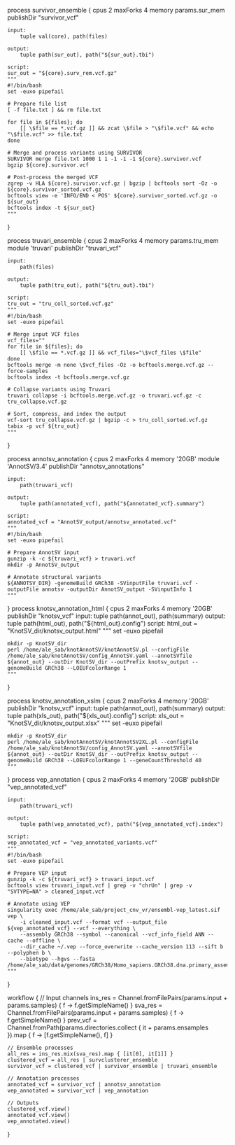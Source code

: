process survivor_ensemble {
    cpus 2
    maxForks 4
    memory params.sur_mem
    publishDir "survivor_vcf"

    input:
        tuple val(core), path(files)

    output:
        tuple path(sur_out), path("${sur_out}.tbi")

    script:
    sur_out = "${core}.surv_rem.vcf.gz"
    """
    #!/bin/bash
    set -euxo pipefail

    # Prepare file list
    [ -f file.txt ] && rm file.txt

    for file in ${files}; do
        [[ \$file == *.vcf.gz ]] && zcat \$file > "\$file.vcf" && echo "\$file.vcf" >> file.txt
    done

    # Merge and process variants using SURVIVOR
    SURVIVOR merge file.txt 1000 1 1 -1 -1 -1 ${core}.survivor.vcf
    bgzip ${core}.survivor.vcf

    # Post-process the merged VCF
    zgrep -v HLA ${core}.survivor.vcf.gz | bgzip | bcftools sort -Oz -o ${core}.survivor_sorted.vcf.gz
    bcftools view -e 'INFO/END < POS' ${core}.survivor_sorted.vcf.gz -o ${sur_out}
    bcftools index -t ${sur_out}
    """
}

process truvari_ensemble {
    cpus 2
    maxForks 4
    memory params.tru_mem
    module 'truvari'
    publishDir "truvari_vcf"

    input:
        path(files)

    output:
        tuple path(tru_out), path("${tru_out}.tbi")

    script:
    tru_out = "tru_coll_sorted.vcf.gz"
    """
    #!/bin/bash
    set -euxo pipefail

    # Merge input VCF files
    vcf_files=""
    for file in ${files}; do
        [[ \$file == *.vcf.gz ]] && vcf_files="\$vcf_files \$file"
    done
    bcftools merge -m none \$vcf_files -Oz -o bcftools.merge.vcf.gz --force-samples
    bcftools index -t bcftools.merge.vcf.gz

    # Collapse variants using Truvari
    truvari collapse -i bcftools.merge.vcf.gz -o truvari.vcf.gz -c tru_collapse.vcf.gz

    # Sort, compress, and index the output
    vcf-sort tru_collapse.vcf.gz | bgzip -c > tru_coll_sorted.vcf.gz
    tabix -p vcf ${tru_out}
    """
}

process annotsv_annotation {
    cpus 2
    maxForks 4
    memory '20GB'
    module 'AnnotSV/3.4'
    publishDir "annotsv_annotations"

    input:
        path(truvari_vcf)

    output:
        tuple path(annotated_vcf), path("${annotated_vcf}.summary")

    script:
    annotated_vcf = "AnnotSV_output/annotsv_annotated.vcf"
    """
    #!/bin/bash
    set -euxo pipefail

    # Prepare AnnotSV input
    gunzip -k -c ${truvari_vcf} > truvari.vcf
    mkdir -p AnnotSV_output

    # Annotate structural variants
    ${ANNOTSV_DIR} -genomeBuild GRCh38 -SVinputFile truvari.vcf -outputFile annotsv -outputDir AnnotSV_output -SVinputInfo 1
    """
}
process knotsv_annotation_html {
    cpus 2
    maxForks 4
    memory '20GB'
    publishDir "knotsv_vcf"
    input:
        tuple path(annot_out), path(summary)
    output:
        tuple path(html_out), path("${html_out}.config")
    script:
    html_out = "KnotSV_dir/knotsv_output.html"
    """
    set -euxo pipefail

    mkdir -p KnotSV_dir
    perl /home/ale_sab/knotAnnotSV/knotAnnotSV.pl --configFile /home/ale_sab/knotAnnotSV/config_AnnotSV.yaml --annotSVfile ${annot_out} --outDir KnotSV_dir --outPrefix knotsv_output --genomeBuild GRCh38 --LOEUFcolorRange 1
    """
}

process knotsv_annotation_xslm {
    cpus 2
    maxForks 4
    memory '20GB'
    publishDir "knotsv_vcf"
    input:
        tuple path(annot_out), path(summary)
    output:
        tuple path(xls_out), path("${xls_out}.config")
    script:
    xls_out = "KnotSV_dir/knotsv_output.xlsx"
    """
    set -euxo pipefail

    mkdir -p KnotSV_dir
    perl /home/ale_sab/knotAnnotSV/knotAnnotSV2XL.pl --configFile /home/ale_sab/knotAnnotSV/config_AnnotSV.yaml --annotSVfile ${annot_out} --outDir KnotSV_dir --outPrefix knotsv_output --genomeBuild GRCh38 --LOEUFcolorRange 1 --geneCountThreshold 40
    """
}
process vep_annotation {
    cpus 2
    maxForks 4
    memory '20GB'
    publishDir "vep_annotated_vcf"

    input:
        path(truvari_vcf)

    output:
        tuple path(vep_annotated_vcf), path("${vep_annotated_vcf}.index")

    script:
    vep_annotated_vcf = "vep_annotated_variants.vcf"
    """
    #!/bin/bash
    set -euxo pipefail

    # Prepare VEP input
    gunzip -k -c ${truvari_vcf} > truvari_input.vcf
    bcftools view truvari_input.vcf | grep -v "chrUn" | grep -v "SVTYPE=NA" > cleaned_input.vcf

    # Annotate using VEP
    singularity exec /home/ale_sab/project_cnv_vr/ensembl-vep_latest.sif vep \
        -i cleaned_input.vcf --format vcf --output_file ${vep_annotated_vcf} --vcf --everything \
        --assembly GRCh38 --symbol --canonical --vcf_info_field ANN --cache --offline \
        --dir_cache ~/.vep --force_overwrite --cache_version 113 --sift b --polyphen b \
        --biotype --hgvs --fasta /home/ale_sab/data/genomes/GRCh38/Homo_sapiens.GRCh38.dna.primary_assembly.fa
    """
}

workflow {
    // Input channels
    ins_res = Channel.fromFilePairs(params.input + params.samples) { f -> f.getSimpleName() }
    sva_res = Channel.fromFilePairs(params.input + params.samples) { f -> f.getSimpleName() }
    prev_vcf = Channel.fromPath(params.directories.collect { it + params.ensamples }).map { f -> [f.getSimpleName(), f] }

    // Ensemble processes
    all_res = ins_res.mix(sva_res).map { [it[0], it[1]] }
    clustered_vcf = all_res | survclusterer_ensemble
    survivor_vcf = clustered_vcf | survivor_ensemble | truvari_ensemble

    // Annotation processes
    annotated_vcf = survivor_vcf | annotsv_annotation
    vep_annotated = survivor_vcf | vep_annotation

    // Outputs
    clustered_vcf.view()
    annotated_vcf.view()
    vep_annotated.view()
}












